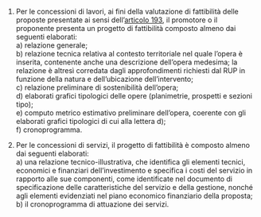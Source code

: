 1. Per le concessioni di lavori, ai fini della valutazione di fattibilità delle proposte presentate ai sensi dell’[articolo 193](/index.html?article=articolo-193&version=2), il promotore o il proponente presenta un progetto di fattibilità composto almeno dai seguenti elaborati: <br>a) relazione generale; <br>b) relazione tecnica relativa al contesto territoriale nel quale l’opera è inserita, contenente anche una descrizione dell’opera medesima; la relazione è altresì corredata dagli approfondimenti richiesti dal RUP in funzione della natura e dell’ubicazione dell’intervento; <br>c) relazione preliminare di sostenibilità dell’opera; <br>d) elaborati grafici tipologici delle opere (planimetrie, prospetti e sezioni tipo); <br>e) computo metrico estimativo preliminare dell’opera, coerente con gli elaborati grafici tipologici di cui alla lettera d); <br>f) cronoprogramma. 

2. Per le concessioni di servizi, il progetto di fattibilità è composto almeno dai seguenti elaborati: <br>a) una relazione tecnico-illustrativa, che identifica gli elementi tecnici, economici e finanziari dell’investimento e specifica i costi del servizio in rapporto alle sue componenti, come identificate nel documento di specificazione delle caratteristiche del servizio e della gestione, nonché agli elementi evidenziati nel piano economico finanziario della proposta; <br>b) il cronoprogramma di attuazione dei servizi. 
